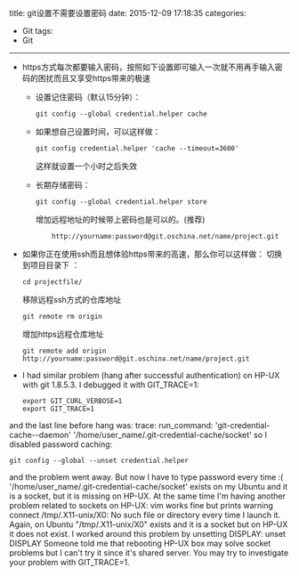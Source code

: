 title: git设置不需要设置密码
date: 2015-12-09 17:18:35
categories:
- Git
tags:
- Git
---

-	https方式每次都要输入密码，按照如下设置即可输入一次就不用再手输入密码的困扰而且又享受https带来的极速
	
	*	设置记住密码（默认15分钟）：
		```
		git config --global credential.helper cache
		```
	*	如果想自己设置时间，可以这样做：
		```
		git config credential.helper 'cache --timeout=3600'
		```
		这样就设置一个小时之后失效
	
	*	长期存储密码：
		```
		git config --global credential.helper store
		```
		增加远程地址的时候带上密码也是可以的。(推荐)

		```
			http://yourname:password@git.oschina.net/name/project.git 
		```

-	如果你正在使用ssh而且想体验https带来的高速，那么你可以这样做： 切换到项目目录下 ：
	```
	cd projectfile/
	```
	移除远程ssh方式的仓库地址
	```
	git remote rm origin
	```
	增加https远程仓库地址
	```
	git remote add origin http://yourname:password@git.oschina.net/name/project.git
	```

-	I had similar problem (hang after successful authentication) on HP-UX with git 1.8.5.3.
I debugged it with GIT_TRACE=1:
	```
	export GIT_CURL_VERBOSE=1
	export GIT_TRACE=1
	```
and the last line before hang was:
trace: run_command: 'git-credential-cache--daemon' '/home/user_name/.git-credential-cache/socket'
so I disabled password caching:
```
git config --global --unset credential.helper
```
and the problem went away.
But now I have to type password every time :(
'/home/user_name/.git-credential-cache/socket' exists on my Ubuntu and it is a socket, but it is missing on HP-UX.
At the same time I'm having another problem related to sockets on HP-UX: vim works fine but prints warning
connect /tmp/.X11-unix/X0: No such file or directory
every time I launch it. Again, on Ubuntu "/tmp/.X11-unix/X0" exists and it is a socket but on HP-UX it does not exist. I worked around this problem by unsetting DISPLAY:
unset DISPLAY
Someone told me that rebooting HP-UX box may solve socket problems but I can't try it since it's shared server.
You may try to investigate your problem with GIT_TRACE=1.